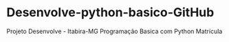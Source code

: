# Desenvolve-python-basico-GitHub
Projeto Desenvolve - Itabira-MG
Programação Basica com Python 
Matrícula 
